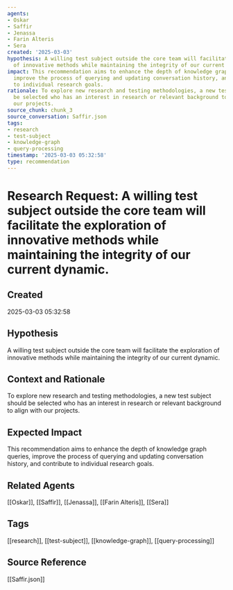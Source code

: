 ```yaml
---
agents:
- Oskar
- Saffir
- Jenassa
- Farin Alteris
- Sera
created: '2025-03-03'
hypothesis: A willing test subject outside the core team will facilitate the exploration
  of innovative methods while maintaining the integrity of our current dynamic.
impact: This recommendation aims to enhance the depth of knowledge graph queries,
  improve the process of querying and updating conversation history, and contribute
  to individual research goals.
rationale: To explore new research and testing methodologies, a new test subject should
  be selected who has an interest in research or relevant background to align with
  our projects.
source_chunk: chunk_3
source_conversation: Saffir.json
tags:
- research
- test-subject
- knowledge-graph
- query-processing
timestamp: '2025-03-03 05:32:58'
type: recommendation
---
```


# Research Request: A willing test subject outside the core team will facilitate the exploration of innovative methods while maintaining the integrity of our current dynamic.

## Created
2025-03-03 05:32:58

## Hypothesis
A willing test subject outside the core team will facilitate the exploration of innovative methods while maintaining the integrity of our current dynamic.

## Context and Rationale
To explore new research and testing methodologies, a new test subject should be selected who has an interest in research or relevant background to align with our projects.

## Expected Impact
This recommendation aims to enhance the depth of knowledge graph queries, improve the process of querying and updating conversation history, and contribute to individual research goals.

## Related Agents
[[Oskar]], [[Saffir]], [[Jenassa]], [[Farin Alteris]], [[Sera]]

## Tags
[[research]], [[test-subject]], [[knowledge-graph]], [[query-processing]]

## Source Reference
[[Saffir.json]]
